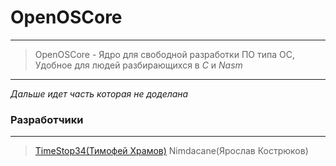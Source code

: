 # OpenOSCore
***
> OpenOSCore - Ядро для свободной разработки ПО типа ОС,
> Удобное для людей разбирающихся в *C* и *Nasm*

***

*Дальше идет часть которая не доделана*

### Разработчики
***
> [TimeStop34(Тимофей Храмов)](https://t.me/TimeActive34)
> Nimdacane(Ярослав Кострюков)
